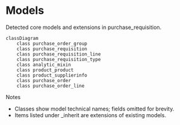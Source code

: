# Models

Detected core models and extensions in purchase_requisition.

```mermaid
classDiagram
    class purchase_order_group
    class purchase_requisition
    class purchase_requisition_line
    class purchase_requisition_type
    class analytic_mixin
    class product_product
    class product_supplierinfo
    class purchase_order
    class purchase_order_line
```

Notes
- Classes show model technical names; fields omitted for brevity.
- Items listed under _inherit are extensions of existing models.

